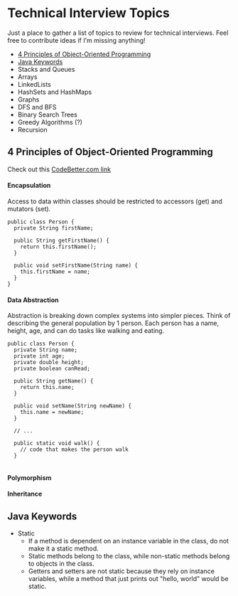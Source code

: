# Technical Interview Topics
Just a place to gather a list of topics to review for technical interviews. Feel free to contribute ideas if I'm missing anything!

* [4 Principles of Object-Oriented Programming](#4-Principles-of-Object-Oriented-Programming)
* [Java Keywords](#java-keywords)
* Stacks and Queues
* Arrays
* LinkedLists
* HashSets and HashMaps
* Graphs
* DFS and BFS
* Binary Search Trees
* Greedy Algorithms (?)
* Recursion

## 4 Principles of Object-Oriented Programming

Check out this [CodeBetter.com link](http://codebetter.com/raymondlewallen/2005/07/19/4-major-principles-of-object-oriented-programming/)

#### Encapsulation
Access to data within classes should be restricted to accessors (get) and mutators (set).
```
public class Person {
  private String firstName;
  
  public String getFirstName() {
    return this.firstName();
  }
  
  public void setFirstName(String name) {
    this.firstName = name;
  }
}
```

#### Data Abstraction
Abstraction is breaking down complex systems into simpler pieces. Think of describing the general population by 1 person.
Each person has a name, height, age, and can do tasks like walking and eating.
```
public class Person {
  private String name;
  private int age;
  private double height;
  private boolean canRead;
  
  public String getName() {
    return this.name;
  }
  
  public void setName(String newName) {
    this.name = newName;
  }
  
  // ...
  
  public static void walk() {
    // code that makes the person walk
  }
  
```

#### Polymorphism

#### Inheritance


## Java Keywords
* Static
  * If a method is dependent on an instance variable in the class, do not make it a static method.
  * Static methods belong to the class, while non-static methods belong to objects in the class.
  * Getters and setters are not static because they rely on instance variables, while a method that just prints out "hello, world" would be static.
  
  
  
